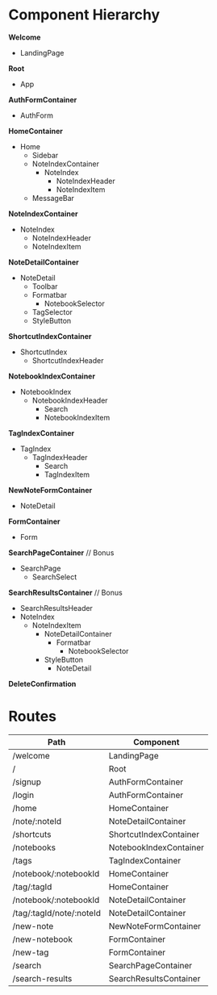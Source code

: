 # Component Hierarchy

**Welcome**
- LandingPage

**Root**
- App

**AuthFormContainer**
- AuthForm

**HomeContainer**
- Home
 	+ Sidebar
	+ NoteIndexContainer
		- NoteIndex
			+ NoteIndexHeader
			+ NoteIndexItem
  + MessageBar

**NoteIndexContainer**
- NoteIndex
	+ NoteIndexHeader
	+ NoteIndexItem

**NoteDetailContainer**
- NoteDetail
	+ Toolbar
	+ Formatbar
		- NotebookSelector
    - TagSelector
    - StyleButton

**ShortcutIndexContainer**
- ShortcutIndex
	+ ShortcutIndexHeader

**NotebookIndexContainer**
- NotebookIndex
  + NotebookIndexHeader
	  - Search
	+ NotebookIndexItem

**TagIndexContainer**
- TagIndex
  + TagIndexHeader
	  - Search
	+ TagIndexItem

**NewNoteFormContainer**
- NoteDetail

**FormContainer**
- Form

**SearchPageContainer** // Bonus
- SearchPage
	+ SearchSelect

**SearchResultsContainer** // Bonus
- SearchResultsHeader
- NoteIndex
	+ NoteIndexItem
		- NoteDetailContainer
			+ Formatbar
				- NotebookSelector
        - StyleButton
			+ NoteDetail

**DeleteConfirmation**


# Routes

|Path                           | Component                |
|-------------------------------|--------------------------|
| /welcome                      | LandingPage              |
| /                             | Root                     |
| /signup                       | AuthFormContainer        |
| /login                        | AuthFormContainer        |
| /home                         | HomeContainer            |
| /note/:noteId                 | NoteDetailContainer      |
| /shortcuts                    | ShortcutIndexContainer   |
| /notebooks                    | NotebookIndexContainer   |
| /tags                         | TagIndexContainer        |
| /notebook/:notebookId         | HomeContainer            |
| /tag/:tagId                   | HomeContainer            |
| /notebook/:notebookId         | NoteDetailContainer      |
| /tag/:tagId/note/:noteId      | NoteDetailContainer      |
| /new-note                     | NewNoteFormContainer     |
| /new-notebook                 | FormContainer            |
| /new-tag                      | FormContainer            |
| /search                       | SearchPageContainer      |
| /search-results               | SearchResultsContainer   |
